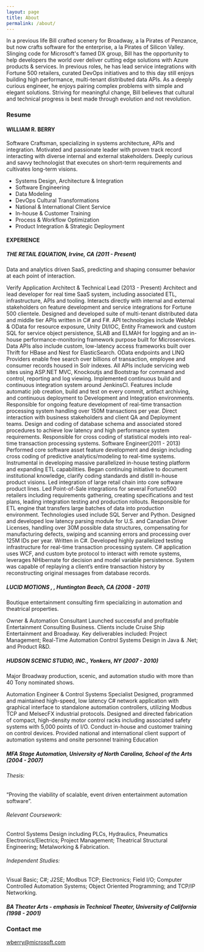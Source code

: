 ```yaml
---
layout: page
title: About
permalink: /about/
---
```


In a previous life Bill crafted scenery for Broadway, a la Pirates of Penzance, but now crafts software for the enterprise, a la Pirates of Silicon Valley.  Slinging code for Microsoft's famed DX group, Bill has the opportunity to help developers the world over deliver cutting edge solutions with Azure products &amp; services.  In previous roles, he has lead service integrations with Fortune 500 retailers, curated DevOps initiatives and to this day still enjoys building high performance, multi-tenant distributed data APIs.  As a deeply curious engineer, he enjoys pairing complex problems with simple and elegant solutions. Striving for meaningful change, Bill believes that cultural and technical progress is best made through evolution and not revolution. 

### Resume

#### WILLIAM R. BERRY

Software Craftsman, specializing in systems architecture, APIs and integration. Motivated and passionate leader with proven track record interacting with diverse internal and external stakeholders.  Deeply curious and savvy technologist that executes on short-term requirements and cultivates long-term visions.
* Systems Design, Architecture &amp; Integration
* Software Engineering
* Data Modeling
* DevOps Cultural Transformations
* National &amp; International Client Service
* In-house &amp; Customer Training
* Process &amp; Workflow Optimization
* Product Integration &amp; Strategic Deployment

#### EXPERIENCE

##### THE RETAIL EQUATION, Irvine, CA (2011 - Present)
Data and analytics driven SaaS, predicting and shaping consumer behavior at each point of interaction.

Verify Application Architect &amp; Technical Lead  (2013 - Present)
Architect and lead developer for real time SaaS system, including associated ETL, infrastructure, APIs and tooling. Interacts directly with internal and external stakeholders on feature development and service integrations for Fortune 500 clientele.
Designed and developed suite of multi-tenant distributed data and middle tier APIs written in C# and F#. API technologies include WebApi &amp; OData for resource exposure, Unity DI/IOC, Entity Framework and custom SQL for service object persistence, SLAB and ELMAH for logging and an in-house performance-monitoring framework purpose built for Microservices. Data APIs also include custom, low-latency access frameworks built over Thrift for HBase and Nest for ElasticSearch.  OData endpoints and LINQ Providers enable free search over billions of transaction, employee and consumer records housed in Solr indexes. All APIs include servicing web sites using ASP.NET MVC, Knockoutjs and Bootstrap for command and control, reporting and log viewing.
Implemented continuous build and continuous integration system around JenkinsCI.  Features include automatic job creation, build and test on every commit, artifact archiving, and continuous deployment to Development and Integration environments.
Responsible for ongoing feature development of real-time transaction processing system handling over 150M transactions per year. Direct interaction with business stakeholders and client QA and Deployment teams. Design and coding of database schema and associated stored procedures to achieve low latency and high performance system requirements.
Responsible for cross coding of statistical models into real-time transaction processing systems.
Software Engineer(2011 - 2013)
Performed core software asset feature development and design including cross coding of predictive analytics/modeling to real-time systems. Instrumental in developing massive parallelized in-house testing platform and expanding ETL capabilities. Began continuing initiative to document institutional knowledge, clarify coding standards and distill in-house product visions.
Led integration of large retail chain into core software product lines.
Led Point-of-Sale integrations for several Fortune500 retailers including requirements gathering, creating specifications and test plans, leading integration testing and production rollouts.
Responsible for ETL engine that transfers large batches of data into production environment. Technologies used include SQL Server and Python.
Designed and developed low latency parsing module for U.S. and Canadian Driver Licenses, handling over 30M possible data structures, compensating for manufacturing defects, swiping and scanning errors and processing over 125M IDs per year.  Written in C#.
Developed highly parallelized testing infrastructure for real-time transaction processing system. C# application uses WCF, and custom byte protocol to interact with remote systems, leverages NHibernate for decision and model variable persistence. System was capable of replaying a client’s entire transaction history by reconstructing original messages from database records.
##### LUCID MOTIONS , , Huntington Beach, CA (2008 - 2011)
Boutique entertainment consulting firm specializing in automation and theatrical properties.

Owner &amp; Automation Consultant
Launched successful and profitable Entertainment Consulting Business. Clients include Cruise Ship Entertainment and Broadway. Key deliverables included: Project Management; Real-Time Automation Control Systems Design in Java &amp; .Net; and Product R&amp;D.

##### HUDSON SCENIC STUDIO, INC., Yonkers, NY (2007 - 2010)
Major Broadway production, scenic, and automation studio with more than 40 Tony nominated shows.

Automation Engineer &amp; Control Systems Specialist
Designed, programmed and maintained high-speed, low latency C# network application with graphical interface to standalone automation controllers, utilizing Modbus TCP and MelsecFX industrial protocols. Designed and directed fabrication of compact, high-density motor control racks including associated safety systems with 5,000 points of I/O. Conduct in-house and customer training on control devices. Provided national and international client support of automation systems and onsite personnel training
Education

##### MFA  Stage Automation, University of North Carolina, School of the Arts (2004 - 2007)

###### Thesis: 
“Proving the viability of scalable, event driven entertainment automation software”.

###### Relevant Coursework: 
Control Systems Design including PLCs, Hydraulics, Pneumatics Electronics/Electrics; Project Management; Theatrical Structural Engineering; Metalworking &amp; Fabrication.

###### Independent Studies: 
Visual Basic; C#; J2SE; Modbus TCP; Electronics; Field I/O; Computer Controlled Automation Systems; Object Oriented Programming; and TCP/IP Networking.

##### BA      Theater Arts - emphasis in Technical Theater, University of California (1998 - 2001)

### Contact me

[wberry@microsoft.com](mailto:wberry@microsoft.com)
